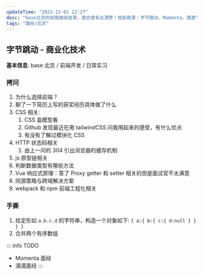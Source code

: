 ```yaml
---
updateTime: "2023-12-01 22:27"
desc: "base北京的前端面经收录，我也曾有北漂梦！目前收录：字节跳动，Momenta，滴滴"
tags: "面经/北京"
---
```


## 字节跳动 - 商业化技术

**基本信息**: base 北京 / 前端开发 / 日常实习

### 拷问

1. 为什么选择前端？
2. 聊了一下简历上写的获奖经历具体做了什么
3. CSS 相关:
   1. CSS 盒模型看
   2. Github 发现最近在用 tailwindCSS 问我用起来的感受，有什么优点
   3. 有没有了解过模块化 CSS
4. HTTP 状态码相关
   1. 由上一问的 304 引出浏览器的缓存机制
5. js 原型链相关
6. 判断数据类型有哪些方法
7. Vue 响应式原理：答了 Proxy getter 和 setter 相关的但是面试官不太满意
8. 同源策略与跨域解决方案
9. webpack 和 npm 前端工程化相关

### 手撕

1. 给定形如 `a.b.c.d` 的字符串，构造一个对象如下: `{ a:{ b:{ c:{ d:null } } } }`
2. 合并两个有序数组

::: info TODO

- Momenta 面经
- 滴滴面经
  :::
